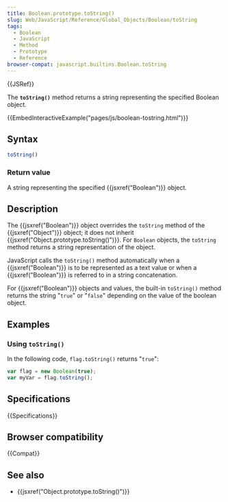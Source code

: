 ```yaml
---
title: Boolean.prototype.toString()
slug: Web/JavaScript/Reference/Global_Objects/Boolean/toString
tags:
  - Boolean
  - JavaScript
  - Method
  - Prototype
  - Reference
browser-compat: javascript.builtins.Boolean.toString
---
```

{{JSRef}}

The **`toString()`** method returns a string representing the specified Boolean
object.

{{EmbedInteractiveExample("pages/js/boolean-tostring.html")}}

## Syntax

```js
toString()
```

### Return value

A string representing the specified {{jsxref("Boolean")}} object.

## Description

The {{jsxref("Boolean")}} object overrides the `toString` method of the
{{jsxref("Object")}} object; it does not inherit
{{jsxref("Object.prototype.toString()")}}. For `Boolean` objects,
the `toString` method returns a string representation of the object.

JavaScript calls the `toString()` method automatically when a
{{jsxref("Boolean")}} is to be represented as a text value or when a
{{jsxref("Boolean")}} is referred to in a string concatenation.

For {{jsxref("Boolean")}} objects and values, the built-in `toString()`
method returns the string "`true`" or "`false`" depending on the value of the
boolean object.

## Examples

### Using `toString()`

In the following code, `flag.toString()` returns "`true`":

```js
var flag = new Boolean(true);
var myVar = flag.toString();
```

## Specifications

{{Specifications}}

## Browser compatibility

{{Compat}}

## See also

- {{jsxref("Object.prototype.toString()")}}
